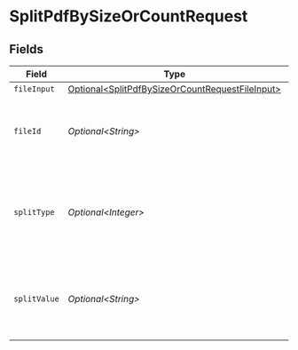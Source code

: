 # SplitPdfBySizeOrCountRequest


## Fields

| Field                                                                                                                | Type                                                                                                                 | Required                                                                                                             | Description                                                                                                          | Example                                                                                                              |
| -------------------------------------------------------------------------------------------------------------------- | -------------------------------------------------------------------------------------------------------------------- | -------------------------------------------------------------------------------------------------------------------- | -------------------------------------------------------------------------------------------------------------------- | -------------------------------------------------------------------------------------------------------------------- |
| `fileInput`                                                                                                          | [Optional\<SplitPdfBySizeOrCountRequestFileInput>](../../models/components/SplitPdfBySizeOrCountRequestFileInput.md) | :heavy_minus_sign:                                                                                                   | N/A                                                                                                                  |                                                                                                                      |
| `fileId`                                                                                                             | *Optional\<String>*                                                                                                  | :heavy_minus_sign:                                                                                                   | File ID for server-side files (can be used instead of fileInput)                                                     | a1b2c3d4-5678-90ab-cdef-ghijklmnopqr                                                                                 |
| `splitType`                                                                                                          | *Optional\<Integer>*                                                                                                 | :heavy_minus_sign:                                                                                                   | Determines the type of split: 0 for size, 1 for page count, 2 for document count                                     |                                                                                                                      |
| `splitValue`                                                                                                         | *Optional\<String>*                                                                                                  | :heavy_minus_sign:                                                                                                   | Value for split: size in MB (e.g., '10MB') or number of pages (e.g., '5')                                            |                                                                                                                      |